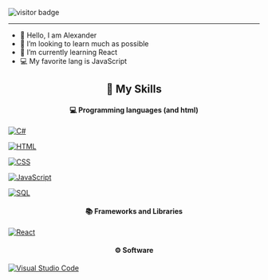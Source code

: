 ![visitor badge](https://visitor-badge.laobi.icu/badge?page_id=jwenjian.visitor-badge&left_text=ProfileViews)
________________________________________________________________________________________________
- 👋 Hello, I am Alexander
- 👀 I’m looking to learn much as possible
- 🌱 I’m currently learning React
- 💻 My favorite lang is JavaScript

<h2 align="center">🌱 My Skills</h2>

<h4 align="center">💻 Programming languages (and html)</h4>

<p align="center">

<a href="https://github.com/search?q=user%3ASammwyy1+language%3Acsharp"><img alt="C#" src="https://custom-icon-badges.demolab.com/badge/C%23-68217A.svg?logo=cs2&logoColor=white"></a>

<a href="https://github.com/search?q=user%3ASammwyy1+language%3Ahtml"><img alt="HTML" src="https://img.shields.io/badge/HTML-E34F26.svg?logo=html5&logoColor=white"></a>

<a href="https://github.com/search?q=user%3ASammwyy1+language%3Acss"><img alt="CSS" src="https://img.shields.io/badge/CSS-1572B6.svg?logo=css3&logoColor=white"></a>

<a href="https://github.com/search?q=user%3ASammwyy1+language%3Ajavascript"><img alt="JavaScript" src="https://img.shields.io/badge/JavaScript-F7DF1E.svg?logo=javascript&logoColor=black"></a>

<a href="https://github.com/search?q=user%3ASammwyy1+language%3Asql"><img alt="SQL" src="https://custom-icon-badges.demolab.com/badge/SQL-025E8C.svg?logo=database&logoColor=white"></a>

</p>

<h4 align="center">📚 Frameworks and Libraries</h4>

<p align="center">

<a href="#"><img alt="React" src="https://img.shields.io/badge/React-61DAFB.svg?logo=react&logoColor=black"></a>

</p>

<h4 align="center">⚙ Software</h4>

<p align="center">

<a href="#"><img alt="Visual Studio Code" src="https://img.shields.io/badge/Visual%20Studio%20Code-0078d7.svg?logo=visual-studio-code&logoColor=white"></a>

</p>
